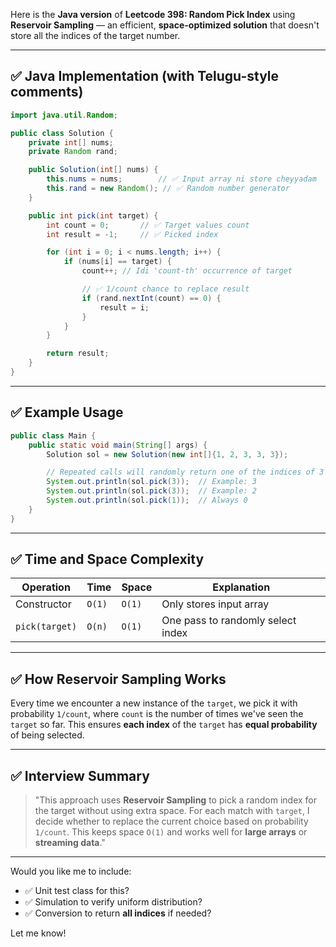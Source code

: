 Here is the **Java version** of **Leetcode 398: Random Pick Index** using **Reservoir Sampling** — an efficient, **space-optimized solution** that doesn't store all the indices of the target number.

---

## ✅ Java Implementation (with Telugu-style comments)

```java
import java.util.Random;

public class Solution {
    private int[] nums;
    private Random rand;

    public Solution(int[] nums) {
        this.nums = nums;        // ✅ Input array ni store cheyyadam
        this.rand = new Random(); // ✅ Random number generator
    }

    public int pick(int target) {
        int count = 0;       // ✅ Target values count
        int result = -1;     // ✅ Picked index

        for (int i = 0; i < nums.length; i++) {
            if (nums[i] == target) {
                count++; // Idi 'count-th' occurrence of target

                // ✅ 1/count chance to replace result
                if (rand.nextInt(count) == 0) {
                    result = i;
                }
            }
        }

        return result;
    }
}
```

---

## ✅ Example Usage

```java
public class Main {
    public static void main(String[] args) {
        Solution sol = new Solution(new int[]{1, 2, 3, 3, 3});

        // Repeated calls will randomly return one of the indices of 3 → [2, 3, 4]
        System.out.println(sol.pick(3));  // Example: 3
        System.out.println(sol.pick(3));  // Example: 2
        System.out.println(sol.pick(1));  // Always 0
    }
}
```

---

## ✅ Time and Space Complexity

| Operation      | Time   | Space  | Explanation                       |
| -------------- | ------ | ------ | --------------------------------- |
| Constructor    | `O(1)` | `O(1)` | Only stores input array           |
| `pick(target)` | `O(n)` | `O(1)` | One pass to randomly select index |

---

## ✅ How Reservoir Sampling Works

Every time we encounter a new instance of the `target`, we pick it with probability `1/count`, where `count` is the number of times we've seen the `target` so far. This ensures **each index** of the `target` has **equal probability** of being selected.

---

## ✅ Interview Summary

> "This approach uses **Reservoir Sampling** to pick a random index for the target without using extra space. For each match with `target`, I decide whether to replace the current choice based on probability `1/count`. This keeps space `O(1)` and works well for **large arrays** or **streaming data**."

---

Would you like me to include:

* ✅ Unit test class for this?
* ✅ Simulation to verify uniform distribution?
* ✅ Conversion to return **all indices** if needed?

Let me know!
